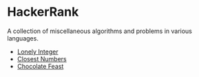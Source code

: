 HackerRank
==========

A collection of miscellaneous algorithms and problems in various languages.

- [Lonely Integer](https://www.hackerrank.com/challenges/lonely-integer)
- [Closest Numbers](https://www.hackerrank.com/challenges/closest-numbers)
- [Chocolate Feast](https://www.hackerrank.com/contests/oct13/challenges/chocolate-feast)